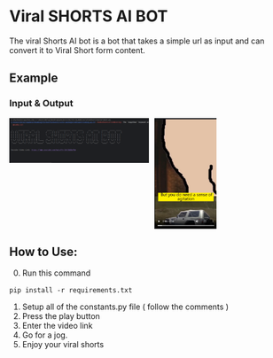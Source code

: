 # Viral SHORTS AI BOT

The viral Shorts AI bot is a bot that takes a simple url as input and can convert it to Viral Short form content.

## Example

### Input & Output
<p align="center" style="display:grid; grid-template-columns: 50% 50%; gap: 10px; justify-content: space-between;">
  <img src="https://raw.githubusercontent.com/AdonisCodes/VIRAL-SHORTS-AI-BOT/main/Assets/readme_img/Input.png?token=GHSAT0AAAAAACDWB7HPV7YOBSTQ7AMPZ3AUZEZHV3A" width="500" title="hover text">
  <img src="Assets/readme_img/output.png" height="200" alt="accessibility text">
</p>

## How to Use:

0. Run this command
```commandline
pip install -r requirements.txt
```
1. Setup all of the constants.py file ( follow the comments )
2. Press the play button
3. Enter the video link
4. Go for a jog.
5. Enjoy your viral shorts

